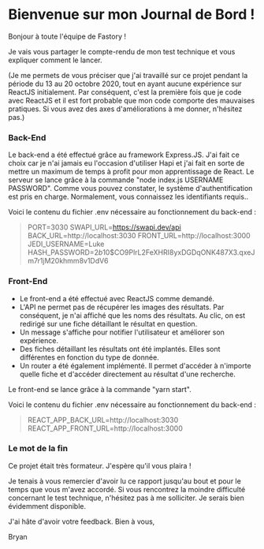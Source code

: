 # Bienvenue sur mon Journal de Bord !

Bonjour à toute l'équipe de Fastory !

Je vais vous partager le compte-rendu de mon test technique et vous expliquer comment le lancer.

(Je me permets de vous préciser que j'ai travaillé sur ce projet pendant la période du 13 au 20 octobre 2020, tout en ayant aucune expérience sur ReactJS initialement. Par conséquent, c'est la première fois que je code avec ReactJS et il est fort probable que mon code comporte des mauvaises pratiques. Si vous avez des axes d'améliorations à me donner, n'hésitez pas.)

### Back-End

Le back-end a été effectué grâce au framework Express.JS. J'ai fait ce choix car je n'ai jamais eu l'occasion d'utiliser Hapi et j'ai fait en sorte de mettre un maximum de temps à profit pour mon apprentissage de React.
Le serveur se lance grâce à la commande "node index.js USERNAME PASSWORD". 
Comme vous pouvez constater, le système d'authentification est pris en charge. Normalement, vous connaissez les identifiants requis..

Voici le contenu du fichier .env nécessaire au fonctionnement du back-end :

> PORT=3030
SWAPI_URL=https://swapi.dev/api
BACK_URL=http://localhost:3030
FRONT_URL=http://localhost:3000
JEDI_USERNAME=Luke
HASH_PASSWORD=$2b$10$CO9PlrL2FeXHRI8yxDGDqONK487X3.qxeJm7r1jM20khmm8v1DdV6

### Front-End

- Le front-end a été effectué avec ReactJS comme demandé.
- L'API ne permet pas de récupérer les images des résultats. Par conséquent, je n'ai affiché que les noms des résultats. Au clic, on est redirigé sur une fiche détaillant le résultat en question.
- Un message s'affiche pour notifier l'utilisateur et améliorer son expérience.
- Des fiches détaillant les résultats ont été implantés. Elles sont différentes en fonction du type de donnée.
- Un router a été également implémenté. Il permet d'accéder à n'importe quelle fiche et d'accéder directement au résultat d'une recherche.

Le front-end se lance grâce à la commande "yarn start".

Voici le contenu du fichier .env nécessaire au fonctionnement du back-end :

> REACT_APP_BACK_URL=http://localhost:3030
REACT_APP_FRONT_URL=http://localhost:3000

### Le mot de la fin

Ce projet était très formateur. J'espère qu'il vous plaira !

Je tenais à vous remercier d'avoir lu ce rapport jusqu'au bout et pour le temps que vous m'avez accordé. Si vous rencontrez la moindre difficulté concernant le test technique, n'hésitez pas à me solliciter. Je serais bien évidemment disponible.

J'ai hâte d'avoir votre feedback. Bien à vous,

Bryan

